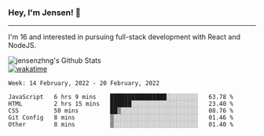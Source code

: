 ### Hey, I'm Jensen! 👋

---

I'm 16 and interested in pursuing full-stack development with React and NodeJS.

![jensenzhng's Github Stats](https://github-readme-stats.vercel.app/api?username=jensenzhng&theme=dark&show_icons=true&count_private=true)
<br />
[![wakatime](https://wakatime.com/badge/user/cbfc263d-3611-4e36-8278-8fad45fe3f62.svg)](https://wakatime.com/@cbfc263d-3611-4e36-8278-8fad45fe3f62)

<!--START_SECTION:waka-->
```text
Week: 14 February, 2022 - 20 February, 2022

JavaScript   6 hrs 9 mins    ████████████████░░░░░░░░░   63.78 % 
HTML         2 hrs 15 mins   ██████░░░░░░░░░░░░░░░░░░░   23.40 % 
CSS          50 mins         ██▒░░░░░░░░░░░░░░░░░░░░░░   08.76 % 
Git Config   8 mins          ▒░░░░░░░░░░░░░░░░░░░░░░░░   01.46 % 
Other        8 mins          ▒░░░░░░░░░░░░░░░░░░░░░░░░   01.40 % 
```
<!--END_SECTION:waka-->
